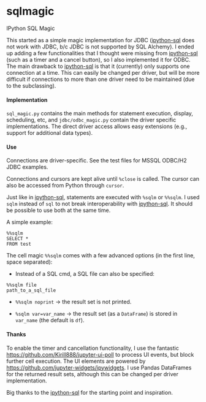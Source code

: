 # sqlmagic
IPython SQL Magic

This started as a simple magic implementation for JDBC ([ipython-sql](https://github.com/catherinedevlin/ipython-sql) does not work with JDBC, b/c JDBC is not supported by SQL Alchemy). I ended up adding a few functionalities that I thought were missing from [ipython-sql](https://github.com/catherinedevlin/ipython-sql) (such as a timer and a cancel button), so I also implemented it for ODBC. The main drawback to [ipython-sql](https://github.com/catherinedevlin/ipython-sql) is that it (currently) only supports one connection at a time. This can easily be changed per driver, but will be more difficult if connections to more than one driver need to be maintained (due to the subclassing).

#### Implementation

`sql_magic.py` contains the main methods for statement execution, display, scheduling, etc, and `jdbc/odbc_magic.py` contain the driver specific implementations. The direct driver access allows easy extensions (e.g., support for additional data types).

#### Use

Connections are driver-specific. See the test files for MSSQL ODBC/H2 JDBC examples.

Connections and cursors are kept alive until `%close` is called. The cursor can also be accessed from Python through `cursor`.

Just like in [ipython-sql](https://github.com/catherinedevlin/ipython-sql), statements are executed with `%sqlm` or `%%sqlm`. I used `sqlm` instead of `sql` to not break interoperability with [ipython-sql](https://github.com/catherinedevlin/ipython-sql). It should be possible to use both at the same time.

A simple example:
```
%%sqlm
SELECT *
FROM test
```

The cell magic `%%sqlm` comes with a few advanced options (in the first line, space separated):

* Instead of a SQL cmd, a SQL file can also be specified: 
```
%%sqlm file
path_to_a_sql_file
```

* `%%sqlm noprint` -> the result set is not printed.

* `%sqlm var=var_name` -> the result set (as a `DataFrame`) is stored in `var_name` (the default is `df`).

#### Thanks

To enable the timer and cancellation functionality, I use the fantastic https://github.com/Kirill888/jupyter-ui-poll to process UI events, but block further cell execution. The UI elements are powered by https://github.com/jupyter-widgets/ipywidgets. I use Pandas DataFrames for the returned result sets, although this can be changed per driver implementation.

Big thanks to the [ipython-sql](https://github.com/catherinedevlin/ipython-sql) for the starting point and inspiration.